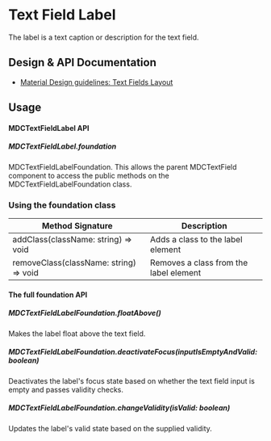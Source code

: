<!--docs:
title: "Text Field Label"
layout: detail
section: components
excerpt: "The label is a text caption or description for the text field."
iconId: text_field
path: /catalog/input-controls/text-fields/label/
-->

# Text Field Label

The label is a text caption or description for the text field.

## Design & API Documentation

<ul class="icon-list">
  <li class="icon-list-item icon-list-item--spec">
    <a href="https://material.io/guidelines/components/text-fields.html#text-fields-layout">Material Design guidelines: Text Fields Layout</a>
  </li>
</ul>


## Usage

#### MDCTextFieldLabel API

##### MDCTextFieldLabel.foundation

MDCTextFieldLabelFoundation. This allows the parent MDCTextField component to access the public methods on the MDCTextFieldLabelFoundation class.

### Using the foundation class

Method Signature | Description
--- | ---
addClass(className: string) => void | Adds a class to the label element
removeClass(className: string) => void | Removes a class from the label element

#### The full foundation API

##### MDCTextFieldLabelFoundation.floatAbove()

Makes the label float above the text field.

##### MDCTextFieldLabelFoundation.deactivateFocus(inputIsEmptyAndValid: boolean)

Deactivates the label's focus state based on whether the text field input is empty and passes validity checks.

##### MDCTextFieldLabelFoundation.changeValidity(isValid: boolean)

Updates the label's valid state based on the supplied validity.
